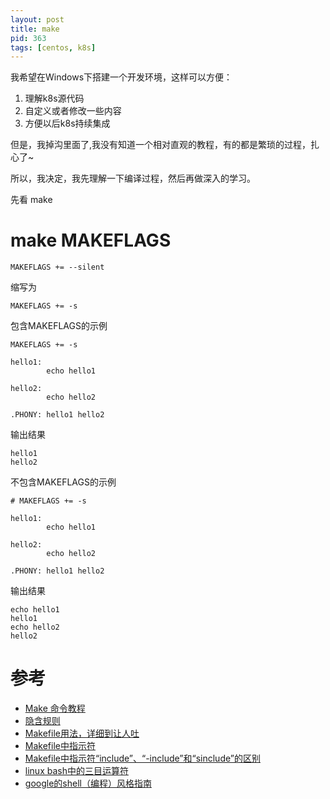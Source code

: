 ```yaml
---
layout: post
title: make
pid: 363
tags: [centos, k8s]
---
```


我希望在Windows下搭建一个开发环境，这样可以方便：

1. 理解k8s源代码
2. 自定义或者修改一些内容
3. 方便以后k8s持续集成

但是，我掉沟里面了,我没有知道一个相对直观的教程，有的都是繁琐的过程，扎心了~

所以，我决定，我先理解一下编译过程，然后再做深入的学习。

先看 make


# make MAKEFLAGS

```shell
MAKEFLAGS += --silent
```

缩写为

```shell
MAKEFLAGS += -s
```

包含MAKEFLAGS的示例

```shell
MAKEFLAGS += -s

hello1:
        echo hello1

hello2:
        echo hello2

.PHONY: hello1 hello2
```

输出结果

```shell
hello1
hello2
```

不包含MAKEFLAGS的示例

```shell
# MAKEFLAGS += -s

hello1:
        echo hello1

hello2:
        echo hello2

.PHONY: hello1 hello2
```

输出结果

```shell
echo hello1
hello1
echo hello2
hello2
```






# 参考

+ [Make 命令教程](http://www.ruanyifeng.com/blog/2015/02/make.html)
+ [隐含规则](https://seisman.github.io/how-to-write-makefile/implicit_rules.html)
+ [Makefile用法，详细到让人吐](https://www.cnblogs.com/aoyihuashao/archive/2010/01/18/1650865.html)
+ [Makefile中指示符](https://blog.csdn.net/xiaozhi_su/article/details/4202779)
+ [Makefile中指示符“include”、“-include”和“sinclude”的区别](https://blog.csdn.net/xiaozhi_su/article/details/4202779)
+ [linux bash中的三目运算符](https://blog.csdn.net/xiao_jun_0820/article/details/42101321)
+ [google的shell（编程）风格指南](https://www.jianshu.com/p/09abb264ab95)